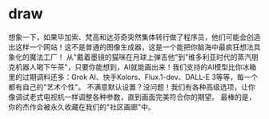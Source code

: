 # draw
想象一下，如果毕加索、梵高和达芬奇突然集体转行做了程序员，他们可能会创造出这样一个网站！这不是普通的图像生成器，这是一个能把你脑海中最疯狂想法具象化的魔法工厂！ 从"戴着墨镜的猫咪在月球上弹吉他"到"维多利亚时代的蒸汽朋克机器人喝下午茶"，只要你能想到，AI就能画出来！我们支持的AI模型比你冰箱里的过期调料还多：Grok AI、快手Kolors、Flux.1-dev、DALL-E 3等等，每一个都有自己的"艺术个性"。 不满意默认设置？没问题！我们有各种高级选项，让你像调试老式电视机一样调整各种参数，直到画面完美符合你的期望。 最棒的是，你的杰作会被永久收藏在我们的"社区画廊"中。
